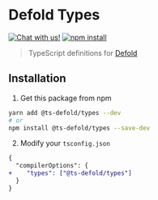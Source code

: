 # Defold Types
<a href="https://discord.gg/eukcq5m"><img alt="Chat with us!" src="https://img.shields.io/discord/766898804896038942.svg?colorB=7581dc&logo=discord&logoColor=white"></a>
<a href="https://www.npmjs.com/package/@ts-defold/type-gen"><img alt="npm install" src="https://img.shields.io/npm/dt/@ts-defold/types?color=%23CA0000&label=npm&logo=npm"></a>
> TypeScript definitions for [Defold](https://defold.com/)

## Installation

1. Get this package from npm

```bash
yarn add @ts-defold/types --dev
# or
npm install @ts-defold/types --save-dev 
```

2. Modify your `tsconfig.json`

```diff
{
  "compilerOptions": {
+    "types": ["@ts-defold/types"]
  }
}
```
